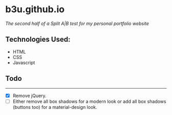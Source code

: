 # b3u.github.io
*The second half of a Split A|B test for my personal portfolio website*

## Technologies Used:
* HTML
* CSS
* Javascript

## Todo
----------
- [x] Remove jQuery.
- [ ] Either remove all box shadows for a modern look or add all box shadows (buttons too) for a material-design look.